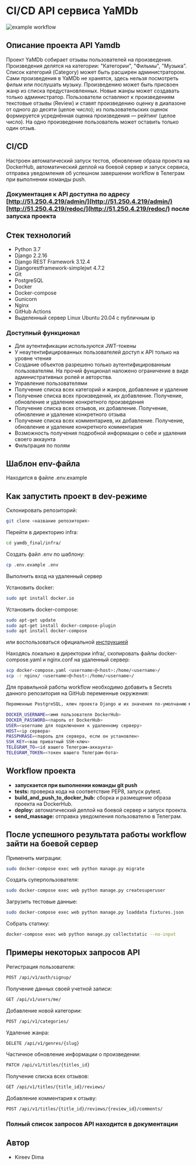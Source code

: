 # CI/CD API сервиса YaMDb

![example workflow](https://github.com/Dmitriy-kir/yamdb_final/actions/workflows/yamdb_workflow.yml/badge.svg)

## Описание проекта API Yamdb

Проект YaMDb собирает отзывы пользователей на произведения. Произведения делятся на категории: "Категории", "Фильмы", "Музыка". Список категорий (Category) может быть расширен администратором. Сами произведения в YaMDb не хранятся, здесь нельзя посмотреть фильм или послушать музыку. Произведению может быть присвоен жанр из списка предустановленных. Новые жанры может создавать только администратор. Пользователи оставляют к произведениям текстовые отзывы (Review) и ставят произведению оценку в диапазоне от одного до десяти (целое число); из пользовательских оценок формируется усреднённая оценка произведения — рейтинг (целое число). На одно произведение пользователь может оставить только один отзыв.

## CI/CD

Настроен автоматический запуск тестов, обновление образа проекта на DockerHub, автоматический деплой на боевой сервер и запуск сервиса, отправка уведомления об успешном завершении workflow в Телеграм при выполнении команды push.

### Документация к API доступна по адресу [http://51.250.4.219/admin/](http://51.250.4.219/admin/)[http://51.250.4.219/redoc/](http://51.250.4.219/redoc/) после запуска проекта

## Стек технологий

- Python 3.7
- Django 2.2.16
- Django REST Framework 3.12.4
- Djangorestframework-simplejwt 4.7.2
- Git
- PostgreSQL
- Docker
- Docker-compose
- Gunicorn
- Nginx
- GitHub Actions
- Выделенный сервер Linux Ubuntu 20.04 с публичным ip

### Доступный функционал

- Для аутентификации используются JWT-токены
- У неаутентифицированных пользователей доступ к API только на уровне чтения
- Создание объектов разрешено только аутентифицированным пользователям. На прочий фунционал наложено ограничение в виде административных ролей и авторства.
- Управление пользователями
- Получение списка всех категорий и жанров, добавление и удаление
- Получение списка всех произведений, их добавление. Получение, обновление и удаление конкретного произведения
- Получение списка всех отзывов, их добавление. Получение, обновление и удаление конкретного отзыва
- Получение списка всех комментариев, их добавление. Получение, обновление и удаление конкретного комментария
- Возможность получения подробной информации о себе и удаления своего аккаунта
- Фильтрация по полям

## Шаблон env-файла

Находится в файле .env.example

## Как запустить проект в dev-режиме

Склонировать репозиторий:  

```bash
git clone <название репозитория>
```

Перейти в директорию infra:  

```bash
cd yamdb_final/infra/
```  

Создать файл .env по шаблону:  

```bash
cp .env.example .env
```  

Выполнить вход на удаленный сервер

Установить docker:  

``` bash
sudo apt install docker.io
```

Установить docker-compose:

``` bash
sudo apt-get update
sudo apt-get install docker-compose-plugin
sudo apt install docker-compose
```

или воспользоваться официальной [инструкцией](https://docs.docker.com/compose/install/)

Находясь локально в директории infra/, скопировать файлы docker-compose.yaml и nginx.conf на удаленный сервер:

```bash
scp docker-compose.yaml <username>@<host>:/home/<username>/
scp -r nginx/ <username>@<host>:/home/<username>/
```

Для правильной работы workflow необходимо добавить в Secrets данного репозитория на GitHub переменные окружения:

```bash
Переменные PostgreSQL, ключ проекта Django и их значения по-умолчанию можно взять из файла .env.example, затем установить свои.

DOCKER_USERNAME=<имя пользователя DockerHub>
DOCKER_PASSWORD=<пароль от DockerHub>
USER=<username для подключения к удаленному серверу>
HOST=<ip сервера>
PASSPHRASE=<пароль для сервера, если он установлен>
SSH_KEY=<ваш приватный SSH-ключ>
TELEGRAM_TO=<id вашего Телеграм-аккаунта>
TELEGRAM_TOKEN=<токен вашего Телеграм-бота>
```

## Workflow проекта

- **запускается при выполнении команды git push**
- **tests:** проверка кода на соответствие PEP8, запуск pytest.
- **build_and_push_to_docker_hub:** сборка и размещение образа проекта на DockerHub.
- **deploy:** автоматический деплой на боевой сервер и запуск проекта.
- **send_massage:** отправка уведомления пользователю в Телеграм.

## После успешного результата работы workflow зайти на боевой сервер

Применить миграции:  

```bash
sudo docker-compose exec web python manage.py migrate
```

Создать суперпользователя:  

```bash
sudo docker-compose exec web python manage.py createsuperuser
```

Загрузить тестовые данные:  

```bash
sudo docker-compose exec web python manage.py loaddata fixtures.json
```
Cобрать статику:

```bash
docker-compose exec web python manage.py collectstatic --no-input
```

## Примеры некоторых запросов API

Регистрация пользователя:

```bash
POST /api/v1/auth/signup/
```  

Получение данных своей учетной записи:

```bash
GET /api/v1/users/me/
```  

Добавление новой категории:

```bash
POST /api/v1/categories/
```  

Удаление жанра:

```bash
DELETE /api/v1/genres/{slug}
```  

Частичное обновление информации о произведении:

```bash
PATCH /api/v1/titles/{titles_id}
```  

Получение списка всех отзывов:

```bash
GET /api/v1/titles/{title_id}/reviews/
```  

Добавление комментария к отзыву:

```bash
POST /api/v1/titles/{title_id}/reviews/{review_id}/comments/
```

### Полный список запросов API находится в документации

## Автор

- Kireev Dima
